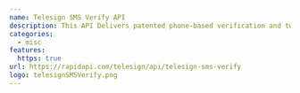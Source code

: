 ```yaml
---
name: Telesign SMS Verify API
description: This API Delivers patented phone-based verification and two-factor authentication using a time-based, one-time passcode sent over SMS
categories:
  - misc
features:
  https: true
url: https://rapidapi.com/telesign/api/telesign-sms-verify
logo: telesignSMSVerify.png
---
```

